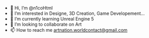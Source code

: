 - 👋 Hi, I’m @n1coHtml
- 👀 I’m interested in Designe, 3D Creation, Game Developement...
- 🌱 I’m currently learning Unreal Engine 5
- 💞️ I’m looking to collaborate on Art
- 📫 How to reach me artnation.worldcontact@gmail.com

<!---
n1coHtml/n1coHtml is a ✨ special ✨ repository because its `README.md` (this file) appears on your GitHub profile.
You can click the Preview link to take a look at your changes.
--->

